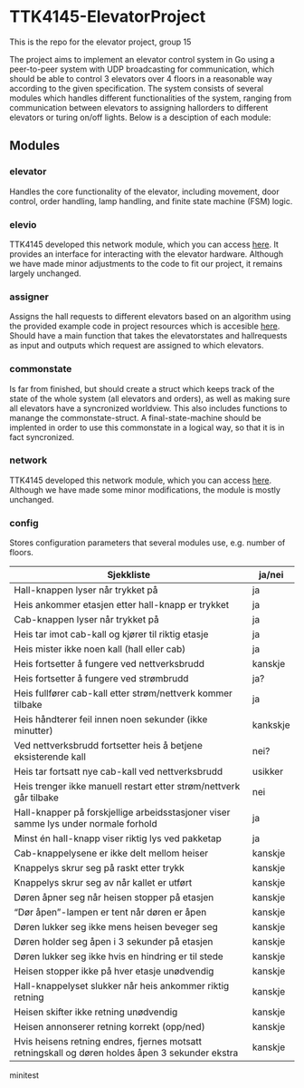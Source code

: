 # TTK4145-ElevatorProject

This is the repo for the elevator project, group 15

The project aims to implement an elevator control system in Go using a peer-to-peer system with UDP broadcasting for communication, which should be able to control 3 elevators over 4 floors in a reasonable way according to the given specification. The system consists of several modules which handles different functionalities of the system, ranging from communication between elevators to assigning hallorders to different elevators or turing on/off lights. Below is a desciption of each module:

## Modules

### **elevator**
Handles the core functionality of the elevator, including movement, door control, order handling, lamp handling, and finite state machine (FSM) logic.

### **elevio**
TTK4145 developed this network module, which you can access [here](https://github.com/TTK4145/driver-go). It provides an interface for interacting with the elevator hardware.
Although we have made minor adjustments to the code to fit our project, it remains largely unchanged.


### **assigner**
Assigns the hall requests to different elevators based on an algorithm using the provided example code in project resources which is accesible [here](https://github.com/TTK4145/Project-resources/tree/master/cost_fns). Should have a main function that takes the elevatorstates and hallrequests as input and outputs which request are assigned to which elevators.

### **commonstate**
Is far from finished, but should create a struct which keeps track of the state of the whole system (all elevators and orders), as well as making sure all elevators have a syncronized worldview. This also includes functions to manange the commonstate-struct. A final-state-machine should be implented in order to use this commonstate in a logical way, so that it is in fact syncronized.

### **network**
TTK4145 developed this network module, which you can access [here](https://github.com/TTK4145/Network-go). 
Although we have made some minor modifications, the module is mostly unchanged.

### **config**
Stores configuration parameters that several modules use, e.g. number of floors.

| Sjekkliste                                                                                       | ja/nei  |
| ------------------------------------------------------------------------------------------------ | ------- |
| Hall-knappen lyser når trykket på                                                                | ja      |
| Heis ankommer etasjen etter hall-knapp er trykket                                                | ja |
| Cab-knappen lyser når trykket på                                                                 | ja |
| Heis tar imot cab-kall og kjører til riktig etasje                                               | ja |
| Heis mister ikke noen kall (hall eller cab)                                                      | ja |
| Heis fortsetter å fungere ved nettverksbrudd                                                     | kanskje |
| Heis fortsetter å fungere ved strømbrudd                                                         | ja? |
| Heis fullfører cab-kall etter strøm/nettverk kommer tilbake                                      | ja |
| Heis håndterer feil innen noen sekunder (ikke minutter)                                          | kankskje |
| Ved nettverksbrudd fortsetter heis å betjene eksisterende kall                                   | nei? |
| Heis tar fortsatt nye cab-kall ved nettverksbrudd                                                | usikker |
| Heis trenger ikke manuell restart etter strøm/nettverk går tilbake                               | nei |
| Hall-knapper på forskjellige arbeidsstasjoner viser samme lys under normale forhold              | ja |
| Minst én hall-knapp viser riktig lys ved pakketap                                                | ja |
| Cab-knappelysene er ikke delt mellom heiser                                                      | kanskje |
| Knappelys skrur seg på raskt etter trykk                                                         | kanskje |
| Knappelys skrur seg av når kallet er utført                                                      | kanskje |
| Døren åpner seg når heisen stopper på etasjen                                                    | kanskje |
| “Dør åpen”-lampen er tent når døren er åpen                                                      | kanskje |
| Døren lukker seg ikke mens heisen beveger seg                                                    | kanskje |
| Døren holder seg åpen i 3 sekunder på etasjen                                                    | kanskje |
| Døren lukker seg ikke hvis en hindring er til stede                                              | kanskje |
| Heisen stopper ikke på hver etasje unødvendig                                                    | kanskje |
| Hall-knappelyset slukker når heis ankommer riktig retning                                        | kanskje |
| Heisen skifter ikke retning unødvendig                                                           | kanskje |
| Heisen annonserer retning korrekt (opp/ned)                                                      | kanskje |
| Hvis heisens retning endres, fjernes motsatt retningskall og døren holdes åpen 3 sekunder ekstra | kanskje |

minitest